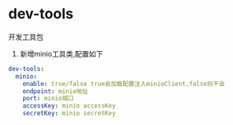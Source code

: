# dev-tools
开发工具包

1. 新增minio工具类,配置如下
```yml
dev-tools:
  minio:
    enable: true/false true会加载配置注入minioClient,false则不会
    endpoint: minio地址
    port: minio端口
    accessKey: minio accessKey
    secretKey: minio secretKey
```